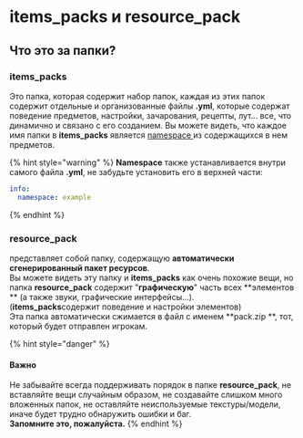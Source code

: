 # items\_packs и resource\_pack

## Что это за папки?

### items\_packs

Это папка, которая содержит набор папок, каждая из этих папок содержит отдельные и организованные файлы **.yml**, которые содержат поведение предметов, настройки, зачарования, рецепты, лут... все, что динамично и связано с его созданием. Вы можете видеть, что каждое имя папки в **items\_packs** является [namespace ](namespace.md)из содержащихся в нем предметов.

{% hint style="warning" %}
**Namespace** также устанавливается внутри самого файла **.yml**, не забудьте установить его в верхней части:

```yaml
info:
  namespace: example
```
{% endhint %}

### resource\_pack

представляет собой папку, содержащую **автоматически сгенерированный пакет ресурсов**.\
Вы можете видеть эту папку и **items\_packs** как очень похожие вещи, но папка **resource\_pack** содержит "**графическую**" часть всех \*\*элементов \*\* (а также звуки, графические интерфейсы...).\
(**items\_packs**содержит поведение и настройки элементов)\
Эта папка автоматически сжимается в файл с именем \*\*pack.zip \*\*, тот, который будет отправлен игрокам.

{% hint style="danger" %}
#### Важно

Не забывайте всегда поддерживать порядок в папке **resource\_pack**, не вставляйте вещи случайным образом, не создавайте слишком много вложенных папок, не оставляйте неиспользуемые текстуры/модели, иначе будет трудно обнаружить ошибки и баг.\
**Запомните это, пожалуйста.**
{% endhint %}
